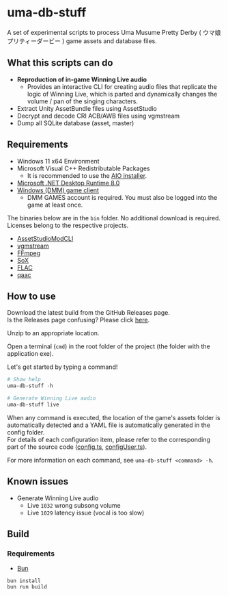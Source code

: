 # uma-db-stuff

A set of experimental scripts to process Uma Musume Pretty Derby ( ウマ娘 プリティーダービー ) game assets and database files.

## What this scripts can do

- **Reproduction of in-game Winning Live audio**
  - Provides an interactive CLI for creating audio files that replicate the logic of Winning Live, which is parted and dynamically changes the volume / pan of the singing characters.
- Extract Unity AssetBundle files using AssetStudio
- Decrypt and decode CRI ACB/AWB files using vgmstream
- Dump all SQLite database (asset, master)

## Requirements

- Windows 11 x64 Environment
- Microsoft Visual C++ Redistributable Packages
  - It is recommended to use the [AIO installer](https://github.com/abbodi1406/vcredist/releases/latest/download/VisualCppRedist_AIO_x86_x64.exe).
- [Microsoft .NET Desktop Runtime 8.0](https://aka.ms/dotnet/8.0/windowsdesktop-runtime-win-x64.exe)
- [Windows (DMM) game client](https://dmg.umamusume.jp/)
  - DMM GAMES account is required. You must also be logged into the game at least once.

The binaries below are in the `bin` folder. No additional download is required.  
Licenses belong to the respective projects.

- [AssetStudioModCLI](https://github.com/aelurum/AssetStudio/)
- [vgmstream](https://vgmstream.org/)
- [FFmpeg](https://ffmpeg.org/)
- [SoX](https://sourceforge.net/projects/sox/)
- [FLAC](https://xiph.org/flac/)
- [qaac](https://github.com/nu774/qaac/)

## How to use

Download the latest build from the GitHub Releases page.  
Is the Releases page confusing? Please click [here](https://gitload.net/daydreamer-json/uma-db-stuff/).

Unzip to an appropriate location.

Open a terminal (`cmd`) in the root folder of the project (the folder with the application exe).

Let's get started by typing a command!

```powershell
# Show help
uma-db-stuff -h

# Generate Winning Live audio
uma-db-stuff live
```

When any command is executed, the location of the game's assets folder is automatically detected and a YAML file is automatically generated in the config folder.  
For details of each configuration item, please refer to the corresponding part of the source code ([config.ts](/src/utils/config.ts), [configUser.ts](/src/utils/configUser.ts)).

For more information on each command, see `uma-db-stuff <command> -h`.

## Known issues

- Generate Winning Live audio
  - Live `1032` wrong subsong volume
  - Live `1029` latency issue (vocal is too slow)

## Build

### Requirements

- [Bun](https://bun.sh/)

```
bun install
bun run build
```
